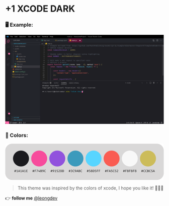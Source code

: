 # +1 XCODE DARK

### 🖥 Example:
![](images/background.jpeg)

### 🎨 Colors:
![](images/colors.png)

> This theme was inspired by the colors of xcode, I hope you like it! 💜🚀🤘

👉  **follow me** [@leongdev](https://www.instagram.com/leongdev/)